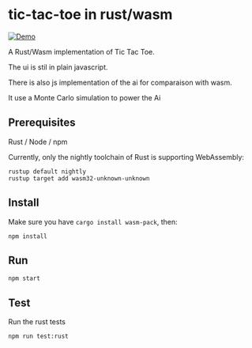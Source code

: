 # tic-tac-toe in rust/wasm


[![Demo](https://img.shields.io/badge/demo-online-blue.svg)](https://sepiropht.github.io/tic-tac-toe-wasm/)

A Rust/Wasm implementation of Tic Tac Toe.

The ui is stil in plain javascript.

There is also js implementation of the ai for comparaison with wasm.

It use a Monte Carlo simulation to power the Ai


## Prerequisites

Rust / Node / npm

Currently, only the nightly toolchain of Rust is supporting WebAssembly:

```shell
rustup default nightly
rustup target add wasm32-unknown-unknown
```

## Install

Make sure you have `cargo install wasm-pack`, then:

```shell
npm install
```

## Run

```shell
npm start
```

## Test

Run the rust tests

```shell
npm run test:rust
```
